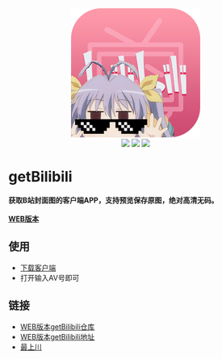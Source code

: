 <div align=center><img src="https://github.com/Jon-Millent/getBilibili.Net/blob/master/logo.png?raw=true" ></div>

<div align=center>
  <img src="https://img.shields.io/badge/license-MIT-green.svg">
  <a href="https://thisummer.000webhostapp.com/Apps/getBiliBili.zip"><img src="https://img.shields.io/badge/download-733KB-lightgrey.svg" ></a>
<img src="https://img.shields.io/badge/Language-c%23-red.svg" >
  
</div>

# getBilibili
**获取B站封面图的客户端APP，支持预览保存原图，绝对高清无码。**
<br/>
<br/>
**<a href="https://github.com/Jon-Millent/getBilibili">WEB版本</a>**
## 使用
* <a href="http://show.liluo.cc/getbilibili/getBilibili.exe">下载客户端</a>
* 打开输入AV号即可
## 链接
* <a href="https://github.com/Jon-Millent/getBiliBili.exe">WEB版本getBilibili仓库</a>
* <a href="http://show.liluo.cc/getbilibili/">WEB版本getBilibili地址</a>
* <a href="http://thisummer.top">最上川</a>
